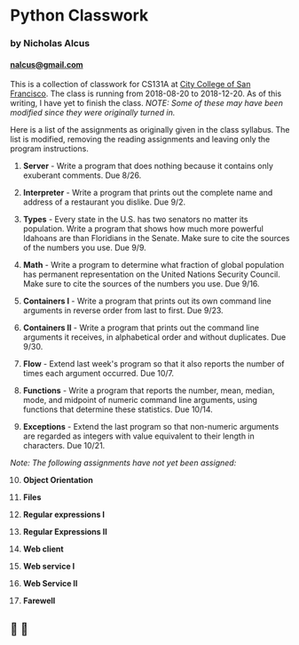 # Python Classwork

### by Nicholas Alcus
#### nalcus@gmail.com

This is a collection of classwork for CS131A at [City College of San Francisco](http://www.ccsf.edu/). The class is running from 2018-08-20 to 2018-12-20. As of this writing, I have yet to finish the class. _NOTE: Some of these may have been modified since they were originally turned in._

Here is a list of the assignments as originally given in the class syllabus. The list is modified, removing the reading assignments and leaving only the program instructions.

1. **Server** - Write a program that does nothing because it contains only exuberant comments. Due 8/26.

2. **Interpreter** - Write a program that prints out the complete name and address of a restaurant you dislike. Due 9/2.

3. **Types** - Every state in the U.S. has two senators no matter its population. Write a program that shows how much more powerful Idahoans are than Floridians in the Senate. Make sure to cite the sources of the numbers you use. Due 9/9.

4. **Math** - Write a program to determine what fraction of global population has permanent representation on the United Nations Security Council. Make sure to cite the sources of the numbers you use. Due 9/16.

5. **Containers I** - Write a program that prints out its own command line arguments in reverse order from last to first. Due 9/23.

6. **Containers II** - Write a program that prints out the command line arguments it receives, in alphabetical order and without duplicates. Due 9/30.

7. **Flow** - Extend last week's program so that it also reports the number of times each argument occurred. Due 10/7.

8. **Functions** - Write a program that reports the number, mean, median, mode, and midpoint of numeric command line arguments, using functions that determine these statistics. Due 10/14.

9. **Exceptions** - Extend the last program so that non-numeric arguments are regarded as integers with value equivalent to their length in characters. Due 10/21.

_Note: The following assignments have not yet been assigned:_

10. **Object Orientation**

11. **Files**

12. **Regular expressions I**

13. **Regular Expressions II**

14. **Web client**

15. **Web service I**

16. **Web Service II**

17. **Farewell**

## :snake: :green_heart:
